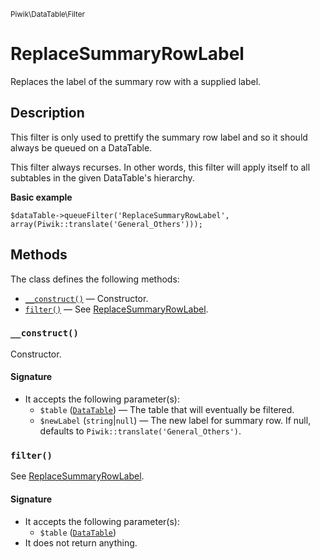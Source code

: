 <small>Piwik\DataTable\Filter</small>

ReplaceSummaryRowLabel
======================

Replaces the label of the summary row with a supplied label.

Description
-----------

This filter is only used to prettify the summary row label and so it should
always be queued on a DataTable.

This filter always recurses. In other words, this filter will apply itself to
all subtables in the given DataTable's hierarchy.

**Basic example**

    $dataTable->queueFilter('ReplaceSummaryRowLabel', array(Piwik::translate('General_Others')));

Methods
-------

The class defines the following methods:

- [`__construct()`](#__construct) &mdash; Constructor.
- [`filter()`](#filter) &mdash; See [ReplaceSummaryRowLabel](/api-reference/Piwik/DataTable/Filter/ReplaceSummaryRowLabel).

<a name="__construct" id="__construct"></a>
<a name="__construct" id="__construct"></a>
### `__construct()`

Constructor.

#### Signature

- It accepts the following parameter(s):
    - `$table` ([`DataTable`](../../../Piwik/DataTable.md)) &mdash; The table that will eventually be filtered.
    - `$newLabel` (`string`|`null`) &mdash; The new label for summary row. If null, defaults to `Piwik::translate('General_Others')`.

<a name="filter" id="filter"></a>
<a name="filter" id="filter"></a>
### `filter()`

See [ReplaceSummaryRowLabel](/api-reference/Piwik/DataTable/Filter/ReplaceSummaryRowLabel).

#### Signature

- It accepts the following parameter(s):
    - `$table` ([`DataTable`](../../../Piwik/DataTable.md))
- It does not return anything.

